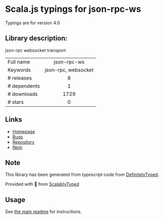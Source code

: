 
# Scala.js typings for json-rpc-ws

Typings are for version 4.0

## Library description:
json-rpc websocket transport

|                    |                 |
| ------------------ | :-------------: |
| Full name          | json-rpc-ws |
| Keywords           | json-rpc, websocket |
| # releases         | 8 |
| # dependents       | 1 |
| # downloads        | 1729 |
| # stars            | 0 |

## Links
- [Homepage](https://github.com/andyet/json-rpc-ws#readme)
- [Bugs](https://github.com/andyet/json-rpc-ws/issues)
- [Repository](https://github.com/andyet/json-rpc-ws)
- [Npm](https://www.npmjs.com/package/json-rpc-ws)
    


## Note
This library has been generated from typescript code from [DefinitelyTyped](https://definitelytyped.org).

Provided with :purple_heart: from [ScalablyTyped](https://github.com/oyvindberg/ScalablyTyped)

## Usage
See [the main readme](../../readme.md) for instructions.


